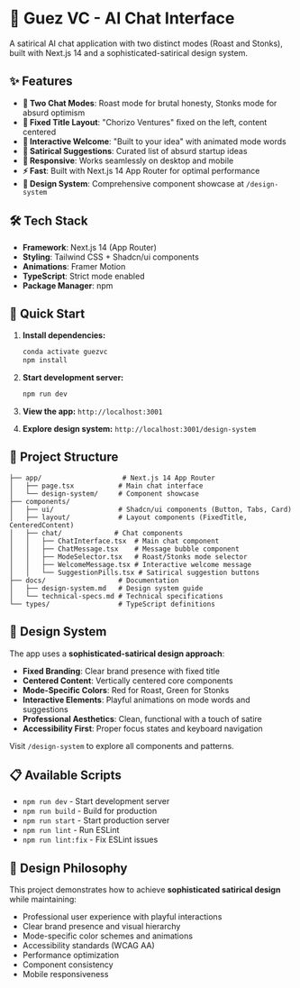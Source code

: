# 🚀 Guez VC - AI Chat Interface

A satirical AI chat application with two distinct modes (Roast and Stonks), built with Next.js 14 and a sophisticated-satirical design system.

## ✨ Features

- **🎯 Two Chat Modes**: Roast mode for brutal honesty, Stonks mode for absurd optimism
- **🎨 Fixed Title Layout**: "Chorizo Ventures" fixed on the left, content centered
- **💬 Interactive Welcome**: "Built to <mode> your idea" with animated mode words
- **🎯 Satirical Suggestions**: Curated list of absurd startup ideas
- **📱 Responsive**: Works seamlessly on desktop and mobile
- **⚡ Fast**: Built with Next.js 14 App Router for optimal performance
- **🎪 Design System**: Comprehensive component showcase at `/design-system`

## 🛠 Tech Stack

- **Framework**: Next.js 14 (App Router)
- **Styling**: Tailwind CSS + Shadcn/ui components
- **Animations**: Framer Motion
- **TypeScript**: Strict mode enabled
- **Package Manager**: npm

## 🚀 Quick Start

1. **Install dependencies:**

   ```bash
   conda activate guezvc
   npm install
   ```

2. **Start development server:**

   ```bash
   npm run dev
   ```

3. **View the app:** `http://localhost:3001`

4. **Explore design system:** `http://localhost:3001/design-system`

## 📁 Project Structure

```
├── app/                    # Next.js 14 App Router
│   ├── page.tsx           # Main chat interface
│   └── design-system/     # Component showcase
├── components/
│   ├── ui/                # Shadcn/ui components (Button, Tabs, Card)
│   ├── layout/            # Layout components (FixedTitle, CenteredContent)
│   ├── chat/             # Chat components
│   │   ├── ChatInterface.tsx  # Main chat component
│   │   ├── ChatMessage.tsx    # Message bubble component
│   │   ├── ModeSelector.tsx   # Roast/Stonks mode selector
│   │   ├── WelcomeMessage.tsx # Interactive welcome message
│   │   └── SuggestionPills.tsx # Satirical suggestion buttons
├── docs/                  # Documentation
│   ├── design-system.md   # Design system guide
│   └── technical-specs.md # Technical specifications
└── types/                 # TypeScript definitions
```

## 🎨 Design System

The app uses a **sophisticated-satirical design approach**:

- **Fixed Branding**: Clear brand presence with fixed title
- **Centered Content**: Vertically centered core components
- **Mode-Specific Colors**: Red for Roast, Green for Stonks
- **Interactive Elements**: Playful animations on mode words and suggestions
- **Professional Aesthetics**: Clean, functional with a touch of satire
- **Accessibility First**: Proper focus states and keyboard navigation

Visit `/design-system` to explore all components and patterns.

## 📋 Available Scripts

- `npm run dev` - Start development server
- `npm run build` - Build for production
- `npm run start` - Start production server
- `npm run lint` - Run ESLint
- `npm run lint:fix` - Fix ESLint issues

## 🎯 Design Philosophy

This project demonstrates how to achieve **sophisticated satirical design** while maintaining:

- Professional user experience with playful interactions
- Clear brand presence and visual hierarchy
- Mode-specific color schemes and animations
- Accessibility standards (WCAG AA)
- Performance optimization
- Component consistency
- Mobile responsiveness
